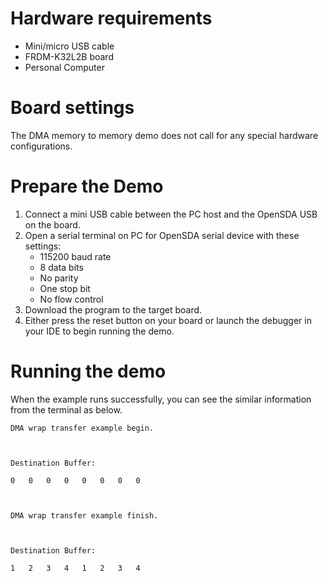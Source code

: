 Hardware requirements
=====================
- Mini/micro USB cable
- FRDM-K32L2B board
- Personal Computer

Board settings
==============
The DMA memory to memory demo does not call for any special hardware configurations.

Prepare the Demo
===============
1. Connect a mini USB cable between the PC host and the OpenSDA USB on the board.
2. Open a serial terminal on PC for OpenSDA serial device with these settings:
   - 115200 baud rate
   - 8 data bits
   - No parity
   - One stop bit
   - No flow control
3. Download the program to the target board.
4. Either press the reset button on your board or launch the debugger in your IDE to begin running
   the demo.

Running the demo
================
When the example runs successfully, you can see the similar information from the terminal as below.
~~~~~~~~~~~~~~~~~~~~~
DMA wrap transfer example begin.



Destination Buffer:

0	0	0	0	0	0	0	0	



DMA wrap transfer example finish.



Destination Buffer:

1	2	3	4	1	2	3	4	
~~~~~~~~~~~~~~~~~~~~~

